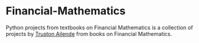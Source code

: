 # Financial-Mathematics
Python projects from textbooks on Financial Mathematics
is a collection of projects by [Truston Ailende](https://trustonailende.com) from books on Financial Mathematics.

